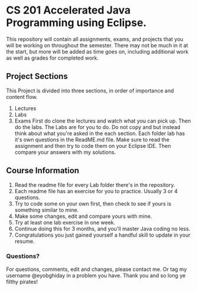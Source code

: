 # CS 201 Accelerated Java Programming using Eclipse. 

This repository will contain all assignments, exams, and projects that you will be working on throughout the semester. There may not be much in it at the start, but more will be added as time goes on, including additional work as well as grades for completed work.

## Project Sections

This Project is divided into three sections, in order of importance and content flow. 
1. Lectures
2. Labs
3. Exams
First do clone the lectures and watch what you can pick up. Then do the labs. The Labs are for you to do. Do not copy and but instead think about what you're asked in the each section. Each folder lab has it's own questions in the ReadME.md file. Make sure to read the assignment and then try to code them  on your Eclipse IDE. Then compare your answers with my solutions.
 
## Course Information

1. Read the readme file for every Lab folder there's in the repository. 
2. Each readme file has an exercise for you to practice. Usually 3 or 4 questions. 
3. Try to code some on your own first, then check to see if yours is something similar to mine. 
4. Make some changes, edit and compare yours with mine.
5. Try at least one lab exercise in one week. 
6. Continue doing this for 3 months, and you'll master Java coding no less. 
7. Congratulations you just gained yourself a handful skill to update in your resume.  

### Questions?

For questions, comments, edit and changes, please contact me. Or tag my username @eyobghiday in a problem you have.
Thank you and so long ye filthy pirates!

